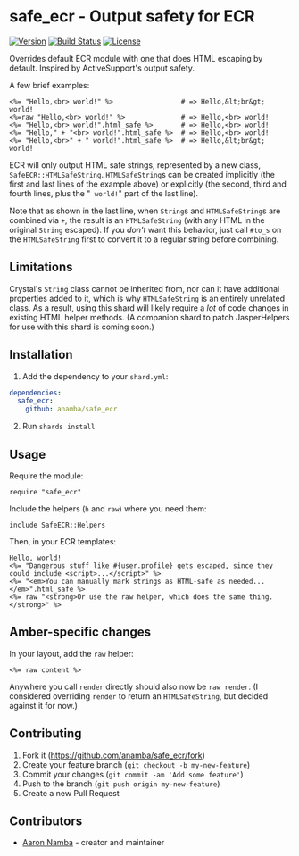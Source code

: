 # safe_ecr - Output safety for ECR

[![Version](https://img.shields.io/github/tag/anamba/safe_ecr.svg?maxAge=360)](https://github.com/anamba/safe_ecr/releases/latest)
[![Build Status](https://travis-ci.org/anamba/safe_ecr.svg?branch=master)](https://travis-ci.org/anamba/safe_ecr)
[![License](https://img.shields.io/github/license/anamba/safe_ecr.svg)](https://github.com/anamba/safe_ecr/blob/master/LICENSE)

Overrides default ECR module with one that does HTML escaping by default. Inspired by ActiveSupport's output safety.

A few brief examples:

```erb
<%= "Hello,<br> world!" %>                 # => Hello,&lt;br&gt; world!
<%=raw "Hello,<br> world!" %>              # => Hello,<br> world!
<%= "Hello,<br> world!".html_safe %>       # => Hello,<br> world!
<%= "Hello," + "<br> world!".html_safe %>  # => Hello,<br> world!
<%= "Hello,<br>" + " world!".html_safe %>  # => Hello,&lt;br&gt; world!
```

ECR will only output HTML safe strings, represented by a new class, `SafeECR::HTMLSafeString`. `HTMLSafeString`s can be created implicitly (the first and last lines of the example above) or explicitly (the second, third and fourth lines, plus the "` world!`" part of the last line).

Note that as shown in the last line, when `String`s and `HTMLSafeString`s are combined via `+`, the result is an `HTMLSafeString` (with any HTML in the original `String` escaped). If you *don't* want this behavior, just call `#to_s` on the `HTMLSafeString` first to convert it to a regular string before combining.

## Limitations

Crystal's `String` class cannot be inherited from, nor can it have additional properties added to it, which is why `HTMLSafeString` is an entirely unrelated class. As a result, using this shard will likely require a *lot* of code changes in existing HTML helper methods. (A companion shard to patch JasperHelpers for use with this shard is coming soon.)

## Installation

1. Add the dependency to your `shard.yml`:
```yaml
dependencies:
  safe_ecr:
    github: anamba/safe_ecr
```
2. Run `shards install`

## Usage

Require the module:

```crystal
require "safe_ecr"
```

Include the helpers (`h` and `raw`) where you need them:

```crystal
include SafeECR::Helpers
```

Then, in your ECR templates:

```erb
Hello, world!
<%= "Dangerous stuff like #{user.profile} gets escaped, since they could include <script>...</script>" %>
<%= "<em>You can manually mark strings as HTML-safe as needed...</em>".html_safe %>
<%= raw "<strong>Or use the raw helper, which does the same thing.</strong>" %>
```

## Amber-specific changes

In your layout, add the `raw` helper:

```erb
<%= raw content %>
```

Anywhere you call `render` directly should also now be `raw render`. (I considered overriding `render` to return an `HTMLSafeString`, but decided against it for now.)

## Contributing

1. Fork it (<https://github.com/anamba/safe_ecr/fork>)
2. Create your feature branch (`git checkout -b my-new-feature`)
3. Commit your changes (`git commit -am 'Add some feature'`)
4. Push to the branch (`git push origin my-new-feature`)
5. Create a new Pull Request

## Contributors

- [Aaron Namba](https://github.com/anamba) - creator and maintainer
